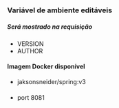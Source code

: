 ### Variável de ambiente editáveis 

#####  Será mostrado na requisição

- VERSION
- AUTHOR

#### Imagem Docker disponível

- jaksonsneider/spring:v3


####

- port 8081
